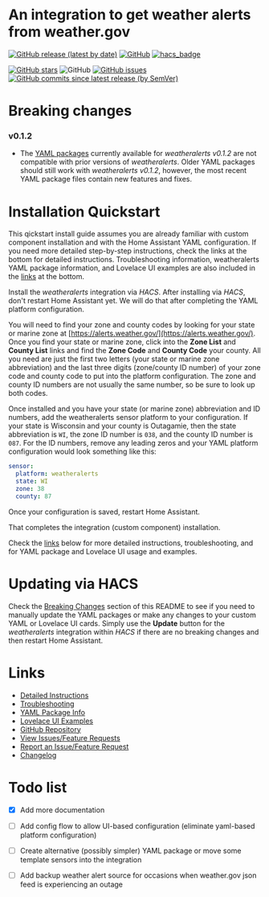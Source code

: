 # An integration to get weather alerts from weather.gov

[![GitHub release (latest by date)][release-badge]][release-link]
[![GitHub][license-badge]][license-link]
[![hacs_badge][hacs-badge]][hacs-link]

[![GitHub stars][stars-badge]][stars-link]
![GitHub][maintained-badge]
[![GitHub issues][issues-badge]][issues-link]
[![GitHub commits since latest release (by SemVer)][commits-badge]][commits-link]


# Breaking changes

### v0.1.2
 * The [YAML packages](https://github.com/custom-components/documentation/YAML_PACKAGES_DOCS.md) currently available for *weatheralerts v0.1.2* are not compatible with prior versions of *weatheralerts*. Older YAML packages should still work with *weatheralerts v0.1.2*, however, the most recent YAML package files contain new features and fixes.


# Installation Quickstart

This qickstart install guide assumes you are already familiar with custom component installation and with the Home Assistant YAML configuration. If you need more detailed step-by-step instructions, check the links at the bottom for detailed instructions. Troubleshooting information, weatheralerts YAML package information, and Lovelace UI examples are also included in the [links](https://github.com/custom-components/weatheralerts/documentation/README.md#links) at the bottom.

Install the *weatheralerts* integration via *HACS*. After installing via *HACS*, don't restart Home Assistant yet. We will do that after completing the YAML platform configuration.

You will need to find your zone and county codes by looking for your state or marine zone at [https://alerts.weather.gov/](https://alerts.weather.gov/). Once you find your state or marine zone, click into the **Zone List** and **County List** links and find the **Zone Code** and **County Code** your county. All you need are just the first two letters (your state or marine zone abbreviation) and the last three digits (zone/county ID number) of your zone code and county code to put into the platform configuration. The zone and county ID numbers are not usually the same number, so be sure to look up both codes. 

Once installed and you have your state (or marine zone) abbreviation and ID numbers, add the weatheralerts sensor platform to your configuration. If your state is Wisconsin and your county is Outagamie, then the state abbreviation is `WI`, the zone ID number is `038`, and the county ID number is `087`. For the ID numbers, remove any leading zeros and your YAML platform configuration would look something like this:
```yaml
sensor:
  platform: weatheralerts
  state: WI
  zone: 38
  county: 87
```
Once your configuration is saved, restart Home Assistant. 

That completes the integration (custom component) installation.

Check the [links](https://github.com/custom-components/weatheralerts/documentation/README.md#links) below for more detailed instructions, troubleshooting, and for YAML package and Lovelace UI usage and examples.


# Updating via HACS

Check the [Breaking Changes](https://github.com/custom-components/weatheralerts/documentation/README.md#breaking-changes) section of this README to see if you need to manually update the YAML packages or make any changes to your custom YAML or Lovelace UI cards. Simply use the **Update** button for the *weatheralerts* integration within *HACS* if there are no breaking changes and then restart Home Assistant. 


# Links

  * [Detailed Instructions](https://github.com/custom-components/documentation/DOCUMENTATION.md)
  * [Troubleshooting](https://github.com/custom-components/documentation/TROUBLESHOOTING.md)
  * [YAML Package Info](https://github.com/custom-components/documentation/YAML_PACKAGES_DOCS.md)
  * [Lovelace UI Examples](https://github.com/custom-components/documentation/LOVELACE_EXAMPLES.md)
  * [GitHub Repository](https://github.com/custom-components/weatheralerts)
  * [View Issues/Feature Requests](https://github.com/custom-components/weatheralerts/issues)
  * [Report an Issue/Feature Request](https://github.com/custom-components/weatheralerts/issues/new/choose)
  * [Changelog](https://github.com/custom-components/CHANGELOG.md)




# Todo list
- [x] Add more documentation
- [ ] Add config flow to allow UI-based configuration (eliminate yaml-based platform configuration)
- [ ] Create alternative (possibly simpler) YAML package or move some template sensors into the integration
- [ ] Add backup weather alert source for occasions when weather.gov json feed is experiencing an outage


[release-badge]: https://img.shields.io/github/v/release/custom-components/weatheralerts?style=plastic
[release-link]: https://github.com/custom-components/weatheralerts/releases
[license-badge]: https://img.shields.io/github/license/custom-components/weatheralerts?style=plastic
[license-link]: https://github.com/custom-components/weatheralerts/blob/master/LICENSE
[hacs-badge]: https://img.shields.io/badge/HACS-Default-orange.svg?style=plastic
[hacs-link]: https://github.com/custom-components/hacs
[stars-badge]: https://img.shields.io/github/stars/custom-components/weatheralerts?style=plastic
[stars-link]: https://github.com/custom-components/weatheralerts/stargazers
[maintained-badge]: https://img.shields.io/maintenance/yes/2020.svg?style=plastic
[issues-badge]: https://img.shields.io/github/issues/custom-components/weatheralerts?style=plastic
[issues-link]: https://github.com/custom-components/weatheralerts/issues
[commits-badge]: https://img.shields.io/github/commits-since/custom-components/weatheralerts/latest?style=plastic
[commits-link]: https://github.com/custom-components/weatheralerts/commits/master
